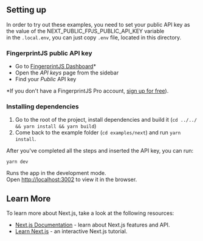 ## Setting up
In order to try out these examples, you need to set your public API key as the value of the NEXT_PUBLIC_FPJS_PUBLIC_API_KEY variable\
in the `.local.env`, you can just copy `.env` file, located in this directory.

### FingerprintJS public API key
- Go to [FingerprintJS Dashboard](https://dashboard.fingerprintjs.com/)*
- Open the _API keys_ page from the sidebar
- Find your _Public_ API key

*If you don't have a FingerprintJS Pro account, [sign up for free](https://dashboard.fingerprintjs.com/signup/)).

### Installing dependencies
1. Go to the root of the project, install dependencies and build it (`cd ../../ && yarn install && yarn build`)
2. Come back to the example folder (`cd examples/next`) and run `yarn install`.

After you've completed all the steps and inserted the API key, you can run:
```shell
yarn dev
```

Runs the app in the development mode.\
Open [http://localhost:3002](http://localhost:3002) to view it in the browser.

## Learn More

To learn more about Next.js, take a look at the following resources:

- [Next.js Documentation](https://nextjs.org/docs) - learn about Next.js features and API.
- [Learn Next.js](https://nextjs.org/learn) - an interactive Next.js tutorial.
